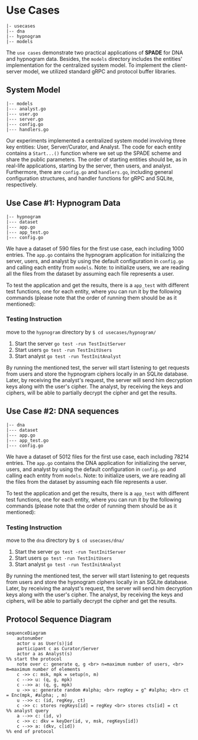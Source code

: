 # Use Cases
```
|- usecases
|-- dna
|-- hypnogram
|-- models
```

The `use cases` demonstrate two practical applications of **SPADE** for DNA and hypnogram 
data. Besides, the `models` directory includes the entities' implementation for the centralized
system model. To implement the client-server model, we utilized standard gRPC and protocol buffer libraries.

## System Model
```
|-- models
|--- analyst.go
|--- user.go
|--- server.go
|--- config.go
|--- handlers.go
```
Our experiments implemented a centralized system model involving three key entities: 
User, Server/Curator, and Analyst. The code for each entity contains a `Start...()` 
function where we set up the SPADE scheme and share the public parameters. The order 
of starting entities should be, as in real-life applications, starting by the server, then users, 
and analyst.
Furthermore, there are `config.go` and `handlers.go`, including general configuration structures, 
and handler functions for gRPC and SQLite, respectively.

## Use Case #1: Hypnogram Data
```
|-- hypnogram
|--- dataset
|--- app.go
|--- app_test.go
|--- config.go
```
We have a dataset of 590 files for the first use case, each including 1000 entries. The `app.go` 
contains the hypnogram application for initializing the server, users, and analyst by using 
the default configuration in `config.go` and calling each entity from `models`.
Note: to initialize users, we are reading all the files from the dataset by assuming each file 
represents a user.

To test the application and get the results, there is a `app_test` with different test functions, 
one for each entity, where you can run it by the following commands (please note that the order of
running them should be as it mentioned):

### Testing Instruction
move to the `hypnogram` directory by `$ cd usecases/hypnogram/`
1. Start the server
    `go test -run TestInitServer`
2. Start users
   `go test -run TestInitUsers`
3. Start analyst
   `go test -run TestInitAnalyst`

By running the mentioned test, the server will start listening to get requests from users and store 
the hypnogram ciphers locally in an SQLite database. Later, by receiving the analyst's request, the 
server will send him decryption keys along with the user's cipher. The analyst, by receiving the keys
and ciphers, will be able to partially decrypt the cipher and get the results.

## Use Case #2: DNA sequences
```
|-- dna
|--- dataset
|--- app.go
|--- app_test.go
|--- config.go
```
We have a dataset of 5012 files for the first use case, each including 78214 entries. The `app.go`
contains the DNA application for initializing the server, users, and analyst by using
the default configuration in `config.go` and calling each entity from `models`.
Note: to initialize users, we are reading all the files from the dataset by assuming each file
represents a user.

To test the application and get the results, there is a `app_test` with different test functions,
one for each entity, where you can run it by the following commands (please note that the order of
running them should be as it mentioned):

### Testing Instruction
move to the `dna` directory by `$ cd usecases/dna/`
1. Start the server
   `go test -run TestInitServer`
2. Start users
   `go test -run TestInitUsers`
3. Start analyst
   `go test -run TestInitAnalyst`


By running the mentioned test, the server will start listening to get requests from users and store
the hypnogram ciphers locally in an SQLite database. Later, by receiving the analyst's request, the
server will send him decryption keys along with the user's cipher. The analyst, by receiving the keys
and ciphers, will be able to partially decrypt the cipher and get the results.

## Protocol Sequence Diagram

```mermaid
sequenceDiagram
    autonumber
    actor u as User(s)|id
    participant c as Curator/Server
    actor a as Analyst(s)
%% start the protocol 
    note over c: generate q, g <br> n=maximum number of users, <br> m=maximum number of elements
    c ->> c: msk, mpk = setup(n, m)
    c -->> u: (q, g, mpk)
    c -->> a: (q, g, mpk)
    u ->> u: generate random #alpha; <br> regKey = g^ #alpha; <br> ct = Enc(mpk, #alpha; , m)
    u -->> c: (id, regKey, ct)
    c ->> c: stores regKeys[id] = regKey <br> stores cts[id] = ct
%% analyst query
    a -->> c: (id, v)
    c ->> c: dkv = keyDer(id, v, msk, regKeys[id])
    c -->> a: (dkv, c[id])
%% end of protocol
```